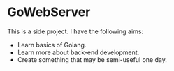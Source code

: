 # GoWebServer

This is a side project. I have the following aims:

  - Learn basics of Golang.
  - Learn more about back-end development.
  - Create something that may be semi-useful one day.
